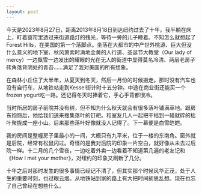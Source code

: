 ```yaml
---
layout: post
---
```


今天是2023年8月27日，距离2013年8月18日到达纽约过去了十年。我半躺在床上，盯着窗帘里透过来街道路灯的残光，等待一旁的儿子睡着。不知怎么就想起了Forest Hills，在美国的第一个落脚点。坐落在大都市的中产世外桃源、巨大但没什么意义的地下室、秋风萧索时满地金黄的人行道、圣诞节大教堂（Our lady of mercy）一边飘雪一边发出的耀眼的光在无人的街道中显得莫名冷清、两层老房子砖角落背阴处的青苔……满足了我对美国的所有想象。

在森林小丘住了大半年，从夏天到冬天，然后一月份的时候搬走。那时没有汽车也没有自行车，从地铁站走到Kessel街计时十五分钟。中途在商业街还能买一个frozen yogurt吃一路。还记得冬天时捧着它，手心手背都很冷。

当时所居的房子前院并没有树，但不知为什么秋天就会有很多落叶铺满草地。跟房东抱怨后，他给我们送来搜集落叶的钉耙。和室友几人一起把干枯到一碰就碎的枯叶聚拢成一座小山。后来那些落叶好像就没人记得了。下一幕便是白雪皑皑。

我的房间是整幢房子里最小的一间，大概只有九平米，位于一楼的东南角。窗外就是后院，经常有松鼠闪过。奇怪的是我对后院的印象一片空白，就好像从未去过后院一样。十二月的几个雪夜，一边吃着外卖一边看着不知道第几遍的老友记和《How I met your mother》，对纽约的印象又刷新了几分。

十年之后对那时发生的很多事情已经记不清了，但其实那个时候风华正茂，处于人生的重要时刻，也过眼云烟。从地铁站到家的路上有大把时间胡思乱想。现在也忘了自己曾经在想些什么。